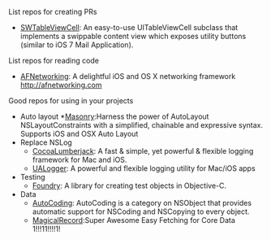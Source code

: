 
List repos for creating PRs
* [SWTableViewCell](https://github.com/CEWendel/SWTableViewCell): An easy-to-use UITableViewCell subclass that implements a swippable content view which exposes utility buttons (similar to iOS 7 Mail Application).

List repos for reading code
* [AFNetworking](https://github.com/AFNetworking/AFNetworking): A delightful iOS and OS X networking framework http://afnetworking.com

Good repos for using in your projects
* Auto layout
        *[Masonry](https://github.com/Masonry/Masonry):Harness the power of AutoLayout NSLayoutConstraints with a simplified, chainable and expressive syntax. Supports iOS and OSX Auto Layout 
* Replace NSLog
	* [CocoaLumberjack](https://github.com/CocoaLumberjack/CocoaLumberjack): A fast & simple, yet powerful & flexible logging framework for Mac and iOS.
	* [UALogger](https://github.com/UrbanApps/UALogger): A powerful and flexible logging utility for Mac/iOS apps  
* Testing
	* [Foundry](https://github.com/smyrgl/Foundry): A library for creating test objects in Objective-C. 
* Data
	* [AutoCoding](https://github.com/nicklockwood/AutoCoding): AutoCoding is a category on NSObject that provides automatic support for NSCoding and NSCopying to every object. 
	* [MagicalRecord]():Super Awesome Easy Fetching for Core Data 1!!!11!!!!1! 
	

